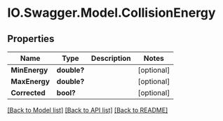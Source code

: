 # IO.Swagger.Model.CollisionEnergy
## Properties

Name | Type | Description | Notes
------------ | ------------- | ------------- | -------------
**MinEnergy** | **double?** |  | [optional] 
**MaxEnergy** | **double?** |  | [optional] 
**Corrected** | **bool?** |  | [optional] 

[[Back to Model list]](../README.md#documentation-for-models) [[Back to API list]](../README.md#documentation-for-api-endpoints) [[Back to README]](../README.md)

